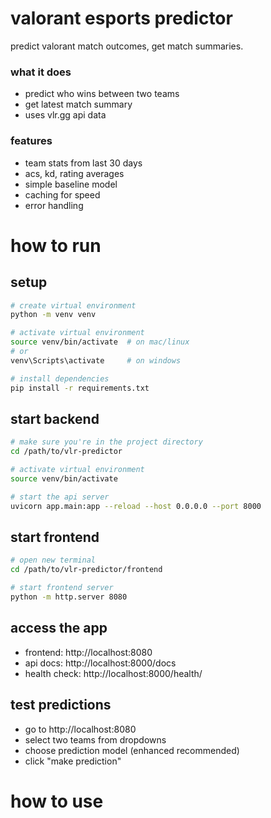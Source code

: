 # valorant esports predictor

predict valorant match outcomes, get match summaries.

### what it does

- predict who wins between two teams
- get latest match summary
- uses vlr.gg api data

### features

- team stats from last 30 days
- acs, kd, rating averages
- simple baseline model
- caching for speed
- error handling

# how to run

## setup
```bash
# create virtual environment
python -m venv venv

# activate virtual environment
source venv/bin/activate  # on mac/linux
# or
venv\Scripts\activate     # on windows

# install dependencies
pip install -r requirements.txt
```

## start backend
```bash
# make sure you're in the project directory
cd /path/to/vlr-predictor

# activate virtual environment
source venv/bin/activate

# start the api server
uvicorn app.main:app --reload --host 0.0.0.0 --port 8000
```

## start frontend
```bash
# open new terminal
cd /path/to/vlr-predictor/frontend

# start frontend server
python -m http.server 8080
```

## access the app
- frontend: http://localhost:8080
- api docs: http://localhost:8000/docs
- health check: http://localhost:8000/health/

## test predictions
- go to http://localhost:8080
- select two teams from dropdowns
- choose prediction model (enhanced recommended)
- click "make prediction"

# how to use


